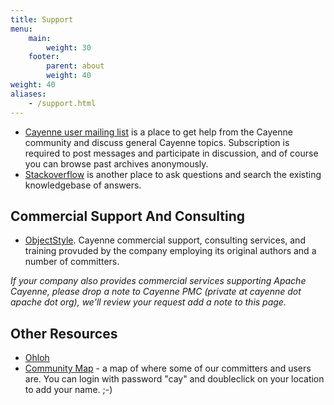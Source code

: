 ```yaml
---
title: Support
menu: 
    main:
        weight: 30   
    footer:
        parent: about
        weight: 40  
weight: 40
aliases:
    - /support.html
---
```


* [Cayenne user mailing list](/mailing-lists.html) is a place to get help from the Cayenne community and discuss general Cayenne topics. Subscription is required to post messages and participate in discussion, and of course you can browse past archives anonymously.
* [Stackoverflow](http://stackoverflow.com/questions/tagged/apache-cayenne) is another place to ask questions and search the existing knowledgebase of answers.

<div class="pb-3"><!-- gap 5rem --></div>


## Commercial Support And Consulting

* [ObjectStyle](http://www.objectstyle.com/cayenne-consulting). Cayenne commercial support, consulting services, and training provuded by the company employing its original authors and a number of committers.

_If your company also provides commercial services supporting Apache Cayenne, please drop a note to Cayenne PMC (private at cayenne dot apache dot org), we'll review your request add a note to this page._


<div class="pb-3"><!-- gap 5rem --></div>


## Other Resources

* [Ohloh](https://www.ohloh.net/p/cayenne)
* [Community Map](http://www.zeesource.net/maps/map.do?group=1128) - a map of where some of our committers and users are. You can login with password "cay" and doubleclick on your location to add your name. ;-)
